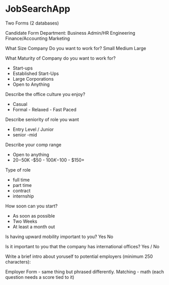 # JobSearchApp


Two Forms (2 databases)

Candidate Form
Department:
    Business
    Admin/HR
    Engineering
    Finance/Accounting
    Marketing

What Size Company Do you want to work for?
    Small
    Medium
    Large

What Maturity of Company do you want to work for?
 - Start-ups
 - Established Start-Ups
 - Large Corporations
 - Open to Anything
 
 Describe the office culture you enjoy?
  - Casual
   - Formal
    - Relaxed
    - Fast Paced
    
Describe seniority of role you want
 - Entry Level / Junior
 - senior
 -mid
 
Describe your comp range
 - Open to anything
 - $20-$50K
 -$50 - $100K
 -$100 - $150+
 
 Type of role
  - full time
  - part time
   - contract
   - internship
   
   How soon can you start?
   - As soon as possible
   - Two Weeks
   - At least a month out
   
Is having upward mobility important to you?
Yes
No

Is it important to you that the company has international offices?
Yes / No

 Write a brief intro about yoruself to potential employers (minimum 250 characters):

Employer Form - same thing but phrased differently.
Matching - math (each question needs a score tied to it)
